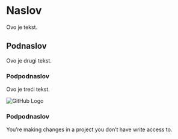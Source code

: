# Naslov 

Ovo je tekst. 

## Podnaslov

Ovo je drugi tekst. 

### Podpodnaslov

Ovo je treći tekst. 

![GitHub Logo](https://miro.medium.com/max/650/1*ekOYsVAtOKFeeJyhv5NVhA.jpeg)

### Podpodnaslov

You’re making changes in a project you don’t have write access to.
